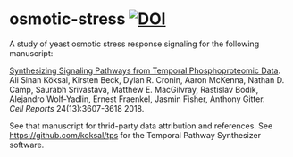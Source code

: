 # osmotic-stress [![DOI](https://zenodo.org/badge/DOI/10.5281/zenodo.12576734.svg)](https://doi.org/10.5281/zenodo.12576734)
A study of yeast osmotic stress response signaling for the following manuscript:

[Synthesizing Signaling Pathways from Temporal Phosphoproteomic Data](https://doi.org/10.1016/j.celrep.2018.08.085).  
Ali Sinan Köksal, Kirsten Beck, Dylan R. Cronin, Aaron McKenna, Nathan D. Camp, Saurabh Srivastava, Matthew E. MacGilvray, Rastislav Bodík, Alejandro Wolf-Yadlin, Ernest Fraenkel, Jasmin Fisher, Anthony Gitter.  
*Cell Reports* 24(13):3607-3618 2018.

See that manuscript for thrid-party data attribution and references.
See https://github.com/koksal/tps for the Temporal Pathway Synthesizer software.
